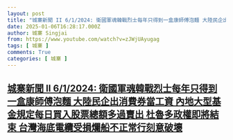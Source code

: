 ```yaml
---
layout: post
title: "城寨新聞 II 6/1/2024: 衛國軍魂韓戰烈士每年只得到一盒康師傅泡麵 大陸民企出消費券當工資 內地大型基金規定每日買入股票總額多過賣出 杜魯多政權即將結束 台灣海底電纜受損爛船不正常行刻意破壞"
date: 2025-01-06T16:28:17.000Z
author: 城寨 Singjai
from: https://www.youtube.com/watch?v=zJWjUAyugag
tags: [ 城寨 ]
comments: True
categories: [ 城寨 ]
---
```

<!--1736180897000-->
[城寨新聞 II 6/1/2024: 衛國軍魂韓戰烈士每年只得到一盒康師傅泡麵 大陸民企出消費券當工資 內地大型基金規定每日買入股票總額多過賣出 杜魯多政權即將結束 台灣海底電纜受損爛船不正常行刻意破壞](https://www.youtube.com/watch?v=zJWjUAyugag)
------

<div>

</div>
